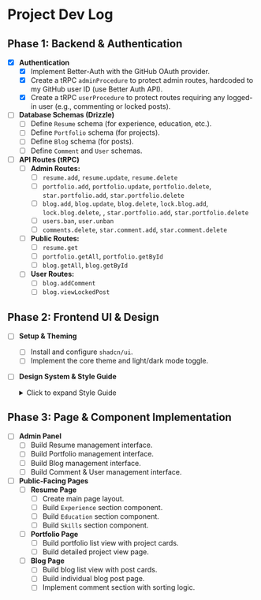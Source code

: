 # Project Dev Log

## Phase 1: Backend & Authentication

-   [X] **Authentication**
    -   [X] Implement Better-Auth with the GitHub OAuth provider.
    -   [X] Create a tRPC `adminProcedure` to protect admin routes, hardcoded to my GitHub user ID (use Better Auth API).
    -   [X] Create a tRPC `userProcedure` to protect routes requiring any logged-in user (e.g., commenting or locked posts).

-   [ ] **Database Schemas (Drizzle)**
    -   [ ] Define `Resume` schema (for experience, education, etc.).
    -   [ ] Define `Portfolio` schema (for projects).
    -   [ ] Define `Blog` schema (for posts).
    -   [ ] Define `Comment` and `User` schemas.

-   [ ] **API Routes (tRPC)**
    -   [ ] **Admin Routes:**
        -   [ ] `resume.add`, `resume.update`, `resume.delete`
        -   [ ] `portfolio.add`, `portfolio.update`, `portfolio.delete`, `star.portfolio.add`, `star.portfolio.delete` 
        -   [ ] `blog.add`, `blog.update`, `blog.delete`, `lock.blog.add`, `lock.blog.delete`, , `star.portfolio.add`, `star.portfolio.delete` 
        -   [ ] `users.ban`, `user.unban`
         -  [ ] `comments.delete`, `star.comment.add`, `star.comment.delete`
    -   [ ] **Public Routes:**
        -   [ ] `resume.get`
        -   [ ] `portfolio.getAll`, `portfolio.getById`
        -   [ ] `blog.getAll`, `blog.getById`
    -   [ ] **User Routes:**
        -   [ ] `blog.addComment`
        -   [ ] `blog.viewLockedPost`

## Phase 2: Frontend UI & Design

-   [ ] **Setup & Theming**
    -   [ ] Install and configure `shadcn/ui`.
    -   [ ] Implement the core theme and light/dark mode toggle.

-   [ ] **Design System & Style Guide**
    <details>
      <summary>Click to expand Style Guide</summary>
    
      The resume website will feature a clean, modern, and minimalist design aesthetic, built using the shadcn/ui component library. The layout will be single-column and easily scannable, with clear headings and generous white space to ensure readability. The typography will be based on a sans-serif font, such as Inter, for a professional and accessible look. The color scheme will be simple and elegant, with a neutral primary color and a single accent color for links and highlights. A prominent feature will be a light and dark mode toggle, allowing users to switch between a light theme with dark text on a light background and a dark theme with light text on a dark background, ensuring a comfortable viewing experience in any lighting condition.
    
      Sections across the site, such as 'Experience' on the resume or the main content of a blog post, will be clearly defined using subtle separators and generous vertical spacing to maintain a clean, uncluttered layout. List-based pages, including the main Portfolio and Blog views, will utilize a responsive grid of cards. Each card will be minimalist, featuring a thin border, rounded corners, and a subtle box-shadow that intensifies on hover for user feedback. The internal structure of a card will be consistent, typically containing a heading, a short description, and relevant metadata presented as Badge components (e.g., technologies used, post category). The admin panel will leverage these cards extensively for content management, with each card representing an item like a project or post and containing action buttons for 'Edit' and 'Delete'. Blog post cards will also uniquely showcase the most upvoted user comment directly on the card itself, providing a snapshot of community engagement.
    </details>

## Phase 3: Page & Component Implementation

-   [ ] **Admin Panel**
    -   [ ] Build Resume management interface.
    -   [ ] Build Portfolio management interface.
    -   [ ] Build Blog management interface.
    -   [ ] Build Comment & User management interface.

-   [ ] **Public-Facing Pages**
    -   [ ] **Resume Page**
        -   [ ] Create main page layout.
        -   [ ] Build `Experience` section component.
        -   [ ] Build `Education` section component.
        -   [ ] Build `Skills` section component.
    -   [ ] **Portfolio Page**
        -   [ ] Build portfolio list view with project cards.
        -   [ ] Build detailed project view page.
    -   [ ] **Blog Page**
        -   [ ] Build blog list view with post cards.
        -   [ ] Build individual blog post page.
        -   [ ] Implement comment section with sorting logic.